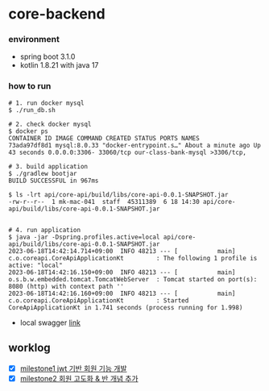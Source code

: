 # core-backend

### environment

- spring boot 3.1.0
- kotlin 1.8.21 with java 17

### how to run

```shell
# 1. run docker mysql
$ ./run_db.sh

# 2. check docker mysql
$ docker ps
CONTAINER ID IMAGE COMMAND CREATED STATUS PORTS NAMES
73ada97df8d1 mysql:8.0.33 "docker-entrypoint.s…" About a minute ago Up 43 seconds 0.0.0.0:3306- 33060/tcp our-class-bank-mysql >3306/tcp,

# 3. build application
$ ./gradlew bootjar
BUILD SUCCESSFUL in 967ms

$ ls -lrt api/core-api/build/libs/core-api-0.0.1-SNAPSHOT.jar
-rw-r--r--  1 mk-mac-041  staff  45311389  6 18 14:30 api/core-api/build/libs/core-api-0.0.1-SNAPSHOT.jar


# 4. run application
$ java -jar -Dspring.profiles.active=local api/core-api/build/libs/core-api-0.0.1-SNAPSHOT.jar
2023-06-18T14:42:14.714+09:00  INFO 48213 --- [           main] c.o.coreapi.CoreApiApplicationKt         : The following 1 profile is active: "local"
2023-06-18T14:42:16.150+09:00  INFO 48213 --- [           main] o.s.b.w.embedded.tomcat.TomcatWebServer  : Tomcat started on port(s): 8080 (http) with context path ''
2023-06-18T14:42:16.160+09:00  INFO 48213 --- [           main] c.o.coreapi.CoreApiApplicationKt         : Started CoreApiApplicationKt in 1.741 seconds (process running for 1.998)
```

- local swagger [link](http://localhost:8080/swagger-ui/index.html#/)

## worklog

- [x] [milestone1 jwt 기반 회원 기능 개발](https://github.com/Our-Class-Bank/core-backend/wiki/milestone1---jwt-%EA%B8%B0%EB%B0%98-%ED%9A%8C%EC%9B%90-%EA%B8%B0%EB%8A%A5-%EA%B0%9C%EB%B0%9C)
- [x] [milestone2 회원 고도화 & 반 개념 추가](https://github.com/Our-Class-Bank/core-backend/wiki/milestone2---%ED%9A%8C%EC%9B%90-%EA%B3%A0%EB%8F%84%ED%99%94-&-%EB%B0%98-%EA%B0%9C%EB%85%90-%EC%B6%94%EA%B0%80)
